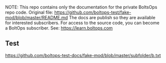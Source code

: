 <!-- note marker start -->
NOTE: This repo contains only the documentation for the private BoltsOps repo code.
Original file: https://github.com/boltops-test/fake-mod/blob/master/README.md
The docs are publish so they are available for interested subscribers.
For access to the source code, you can become a BoltOps subscriber.
See: https://learn.boltops.com

<!-- note marker end -->

## Test

https://github.com/boltops-test-docs/fake-mod/blob/master/subfolder/b.txt
